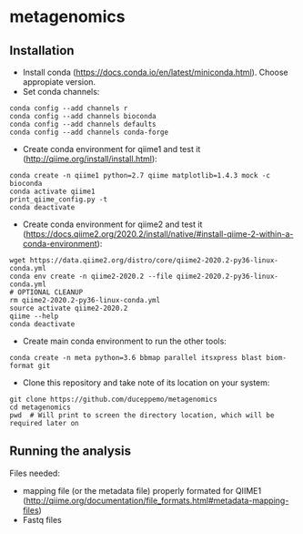 # metagenomics

## Installation
* Install conda (https://docs.conda.io/en/latest/miniconda.html). Choose appropiate version.
* Set conda channels:
```
conda config --add channels r
conda config --add channels bioconda
conda config --add channels defaults
conda config --add channels conda-forge
```
* Create conda environment for qiime1 and test it (http://qiime.org/install/install.html):
```
conda create -n qiime1 python=2.7 qiime matplotlib=1.4.3 mock -c bioconda
conda activate qiime1
print_qiime_config.py -t
conda deactivate
```
* Create conda environment for qiime2 and test it (https://docs.qiime2.org/2020.2/install/native/#install-qiime-2-within-a-conda-environment):
```
wget https://data.qiime2.org/distro/core/qiime2-2020.2-py36-linux-conda.yml
conda env create -n qiime2-2020.2 --file qiime2-2020.2-py36-linux-conda.yml
# OPTIONAL CLEANUP
rm qiime2-2020.2-py36-linux-conda.yml
source activate qiime2-2020.2
qiime --help
conda deactivate
```
* Create main conda environment to run the other tools:
```
conda create -n meta python=3.6 bbmap parallel itsxpress blast biom-format git
```
* Clone this repository and take note of its location on your system:
```
git clone https://github.com/duceppemo/metagenomics
cd metagenomics
pwd  # Will print to screen the directory location, which will be required later on
```

## Running the analysis
Files needed:
* mapping file (or the metadata file) properly formated for QIIME1 (http://qiime.org/documentation/file_formats.html#metadata-mapping-files)
* Fastq files

